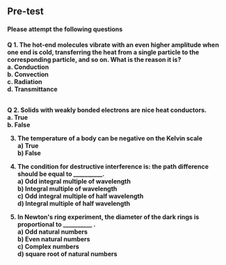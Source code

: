 ## <b> Pre-test
#### Please attempt the following questions

Q 1. The hot-end molecules vibrate with an even higher amplitude when one end is cold, transferring the heat from a single particle to the corresponding particle, and so on. What is the reason it is?<br>
<b>**a. Conduction**<br></b>
b. Convection<br>
c. Radiation<br>
d. Transmittance<br><br>

Q 2. Solids with weakly bonded electrons are nice heat conductors.<br>
<b>**a. True**<br></b>
b. False<br>

3) The temperature of a body can be negative on the Kelvin scale<br>
a) True<br>
<b>**b) False**<br></b>


4) The condition for destructive interference is: the path difference should be equal to __________. <br>
<b>a) Odd integral multiple of wavelength<br></b>
b) Integral multiple of wavelength<br>
c) Odd integral multiple of half wavelength<br>
d) Integral multiple of half wavelength<br>

5) In Newton's ring experiment, the diameter of the dark rings is proportional to __________ .<br>
a) Odd natural numbers<br>
b) Even natural numbers<br>
c) Complex numbers<br>
<b>d) square root of natural numbers<br></b>
